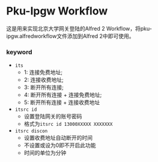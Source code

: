 # Pku-Ipgw Workflow
这是用来实现北京大学网关登陆的Alfred 2 Workflow，将pku-ipgw.alfredworkflow文件添加到Alfred 2中即可使用。
### keyword
* `its` 
	- 1: 连接免费地址; 
	- 2: 连接收费地址;
	- 3: 断开所有连接;
    - 4: 断开所有连接 + 连接免费地址;
    - 5: 断开所有连接 + 连接收费地址
* `itsrc id`
	- 设置登陆网关的账号密码
	- 格式为`itsrc id 13000XXXXX XXXXXXX`
* `itsrc discon`
	- 设置收费地址自动断开的时间
	- 不设置或设为0即不开启此功能
	- 时间的单位为分钟
